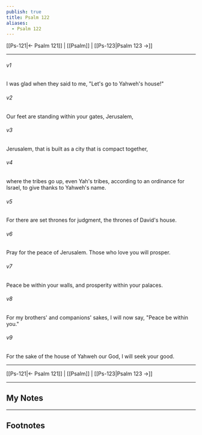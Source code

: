 ```yaml
---
publish: true
title: Psalm 122
aliases:
  - Psalm 122
---
```


[[Ps-121|← Psalm 121]] | [[Psalm]] | [[Ps-123|Psalm 123 →]]
***



###### v1 
I was glad when they said to me, "Let's go to Yahweh's house!" 

###### v2 
Our feet are standing within your gates, Jerusalem, 

###### v3 
Jerusalem, that is built as a city that is compact together, 

###### v4 
where the tribes go up, even Yah's tribes, according to an ordinance for Israel, to give thanks to Yahweh's name. 

###### v5 
For there are set thrones for judgment, the thrones of David's house. 

###### v6 
Pray for the peace of Jerusalem. Those who love you will prosper. 

###### v7 
Peace be within your walls, and prosperity within your palaces. 

###### v8 
For my brothers' and companions' sakes, I will now say, "Peace be within you." 

###### v9 
For the sake of the house of Yahweh our God, I will seek your good.

***
[[Ps-121|← Psalm 121]] | [[Psalm]] | [[Ps-123|Psalm 123 →]]

---
## My Notes

---
## Footnotes
